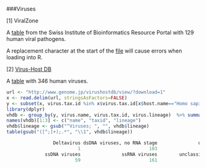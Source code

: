 ###Viruses

[1] ViralZone
 
A [table](http://viralzone.expasy.org/all_by_species/678.html) from the Swiss Institute of Bioinformatics Resource Portal with 129 human viral pathogens.

A replacement character at the start of the [file](http://education.expasy.org/Table_human_viruses.txt) will cause errors when loading into R.

[2] [Virus-Host DB](http://www.genome.jp/virushostdb)

A [table](http://www.genome.jp/virushostdb/view/?host_lineage=Homo%20sapiens) with 346 human viruses.

```R
url <- "http://www.genome.jp/virushostdb/view/?download=1"
x <- read.delim(url, stringsAsFactors=FALSE)
y <- subset(x, virus.tax.id %in% x$virus.tax.id[x$host.name=="Homo sapiens"], c(1:3,6) )
library(dplyr)
vhdb <- group_by(y, virus.name, virus.tax.id, virus.lineage)  %>% summarize( N = n(), host = paste(sort(host.name), collapse="; ")  )
names(vhdb)[1:3] <- c("name", "taxid", "lineage")
vhdb$lineage <- gsub("^Viruses; ", "", vhdb$lineage)
table(gsub("([^;]+);.*", "\\1", vhdb$lineage))

                 Deltavirus dsDNA viruses, no RNA stage               dsRNA viruses  Retro-transcribing viruses 
                          1                         103                           9                          10 
              ssDNA viruses               ssRNA viruses        unclassified viruses 
                         59                         161                           3 
```
